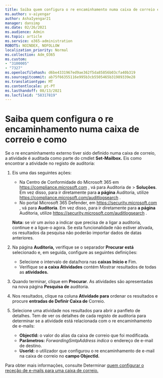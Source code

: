```yaml
---
title: Saiba quem configura o re encaminhamento numa caixa de correio e como
ms.author: v-aiyengar
author: AshaIyengar21
manager: dansimp
ms.date: 02/26/2021
ms.audience: Admin
ms.topic: article
ms.service: o365-administration
ROBOTS: NOINDEX, NOFOLLOW
localization_priority: Normal
ms.collection: Adm_O365
ms.custom:
- "3100005"
- "7327"
ms.openlocfilehash: d6be4331967ed9ae362f5da85856b03cfa40b319
ms.sourcegitcommit: ab75f66355116e995b3cb5505465b31989339e28
ms.translationtype: MT
ms.contentlocale: pt-PT
ms.lasthandoff: 08/13/2021
ms.locfileid: "58317819"
---
```

# <a name="find-out-who-set-up-forwarding-on-a-mailbox-and-how"></a>Saiba quem configura o re encaminhamento numa caixa de correio e como

Se o re encaminhamento externo tiver sido definido numa caixa de correio, a atividade é auditada como parte do cmdlet **Set-Mailbox.** Eis como encontrar a atividade no registo de auditoria:

1. Eis uma das seguintes ações:
   - Na Centro de Conformidade do Microsoft 365 em <https://compliance.microsoft.com> , vá para Auditoria de  \> **Soluções**. Em vez disso, para ir diretamente para **a página** Auditoria, utilize <https://compliance.microsoft.com/auditlogsearch> .
   - No portal Microsoft 365 Defender, em <https://security.microsoft.com> , vá para **Auditoria**. Em vez disso, para ir diretamente para **a página** Auditoria, utilize <https://security.microsoft.com/auditlogsearch> .

   **Nota:** se vir um aviso a indicar que precisa de a ligar a auditoria, continue e a ligue-o agora. Se esta funcionalidade não estiver ativada, os resultados da pesquisa não poderão importar dados de datas anteriores.

2. Na página **Auditoria,** verifique se o separador **Procurar está** selecionado e, em seguida, configure as seguintes definições:
   - Selecione o intervalo de data/hora nas **caixas** **Início e** Fim.
   - Verifique se **a caixa Atividades** contém Mostrar resultados de todas as **atividades.**

3. Quando terminar, clique em **Procurar**. As atividades são apresentadas na nova página **Pesquisa de** auditoria.

4. Nos resultados, clique na coluna **Atividade para** ordenar os resultados e procure **entradas de Definir Caixa de** Correio.

5. Selecione uma atividade nos resultados para abrir a panfleto de detalhes. Tem de ver os detalhes de cada registo de auditoria para determinar se a atividade está relacionada com o re encaminhamento de e-mails:
   - **ObjectId:** o valor do alias da caixa de correio que foi modificada.
   - **Parâmetros:** _ForwardingSmtpAddress indica_ o endereço de e-mail de destino.
   - **UserId:** o utilizador que configurou o re encaminhamento de e-mail na caixa de correio no **campo ObjectId.**

Para obter mais informações, consulte Determinar [quem configurar o receção de e-mails para uma caixa de correio.](https://docs.microsoft.com/microsoft-365/compliance/auditing-troubleshooting-scenarios#determine-who-set-up-email-forwarding-for-a-mailbox)
